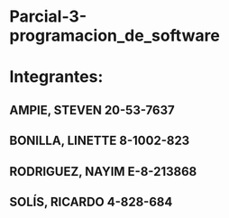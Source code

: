 # Parcial-3-programacion_de_software

# Integrantes:

## AMPIE, STEVEN 20-53-7637 

## BONILLA, LINETTE 8-1002-823 

## RODRIGUEZ, NAYIM E-8-213868 

## SOLÍS, RICARDO 4-828-684 

